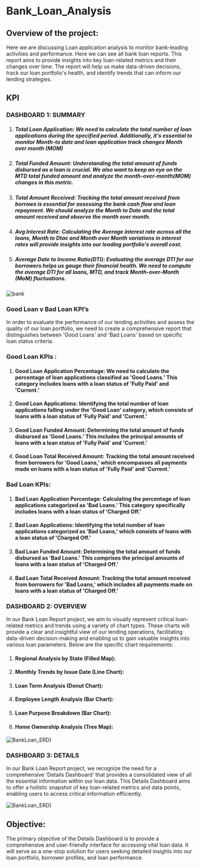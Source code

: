 # Bank_Loan_Analysis

## Overview of the project:

Here we are discussing  Loan application analysis to monitor bank-leading activities and performance. Here we can see all bank loan reports. This report aims to provide insights into key loan-related metrics and their changes over time. The report will help us make data-driven decisions, track our loan portfolio's health, and identify trends that can inform our lending strategies.

## KPI
  ### DASHBOARD 1: SUMMARY 

1. ##### Total Loan Application: We need to calculate the total number of loan applications during the specified period. Additionally, it's essential to monitor Month-to date and loan application track changes Month over month (MOM) 

2. ##### Total Funded Amount: Understanding the total amount of funds disbursed as a loan is crucial. We also want to keep an eye on the MTD total funded amount and analyze the month-over-month(MOM) changes in this metric.

3. ##### Total Amount Received: Tracking the total amount received from borrows is essential for assessing the bank cash flow and loan repayment. We should analyze the Month to Date and the total amount received and observe the month over month.

4. ##### Avg Interest Rate: Calculating the Average interest rate across all the loans, Month to Dtae and Month over Month variations in interest rates will provide insights into our leading portfolio's overall cost.

5. ##### Average Date to Income Ratio(DTI): Evaluating the average DTI for our borrowers helps us gauge their financial health. We need to compute the average DTI for all loans, MTD, and track Month-over-Month (MoM) fluctuations.
 
 
![bank](/Resources/Bank_loan_o.png)


### Good Loan v Bad Loan KPI’s

In order to evaluate the performance of our lending activities and assess the quality of our loan portfolio, we need to create a comprehensive report that distinguishes between 'Good Loans' and 'Bad Loans' based on specific loan status criteria.
 
### Good Loan KPIs :
1. #### Good Loan Application Percentage: We need to calculate the percentage of loan applications classified as 'Good Loans.' This category includes loans with a loan status of 'Fully Paid' and 'Current.'

2. #### Good Loan Applications: Identifying the total number of loan applications falling under the 'Good Loan' category, which consists of loans with a loan status of 'Fully Paid' and 'Current.'

3. #### Good Loan Funded Amount: Determining the total amount of funds disbursed as 'Good Loans.' This includes the principal amounts of loans with a loan status of 'Fully Paid' and 'Current.'

4. #### Good Loan Total Received Amount: Tracking the total amount received from borrowers for 'Good Loans,' which encompasses all payments made on loans with a loan status of 'Fully Paid' and 'Current.'

### Bad Loan KPIs:
1. #### Bad Loan Application Percentage: Calculating the percentage of loan applications categorized as 'Bad Loans.' This category specifically includes loans with a loan status of 'Charged Off.'

2. #### Bad Loan Applications: Identifying the total number of loan applications categorized as 'Bad Loans,' which consists of loans with a loan status of 'Charged Off.'

3. #### Bad Loan Funded Amount: Determining the total amount of funds disbursed as 'Bad Loans.' This comprises the principal amounts of loans with a loan status of 'Charged Off.'

4. #### Bad Loan Total Received Amount: Tracking the total amount received from borrowers for 'Bad Loans,' which includes all payments made on loans with a loan status of 'Charged Off.'

### DASHBOARD 2: OVERVIEW

In our Bank Loan Report project, we aim to visually represent critical loan-related metrics and trends using a variety of chart types. These charts will provide a clear and insightful view of our lending operations, facilitating data-driven decision-making and enabling us to gain valuable insights into various loan parameters. Below are the specific chart requirements:

1. ####  Regional Analysis by State (Filled Map):
 
2. #### Monthly Trends by Issue Date (Line Chart):
 
3. #### Loan Term Analysis (Donut Chart):

4. #### Employee Length Analysis (Bar Chart):

5. #### Loan Purpose Breakdown (Bar Chart):

6. #### Home Ownership Analysis (Tree Map):
   

![BankLoan_ERD)](/Resources/Bank_loan_o.png)


### DASHBOARD 3: DETAILS

In our Bank Loan Report project, we recognize the need for a comprehensive 'Details Dashboard' that provides a consolidated view of all the essential information within our loan data. This Details Dashboard aims to offer a holistic snapshot of key loan-related metrics and data points, enabling users to access critical information efficiently.


![BankLoan_ERD)](/Resources/Bank_loan_detail.png)


## Objective:
The primary objective of the Details Dashboard is to provide a comprehensive and user-friendly interface for accessing vital loan data. It will serve as a one-stop solution for users seeking detailed insights into our loan portfolio, borrower profiles, and loan performance.










